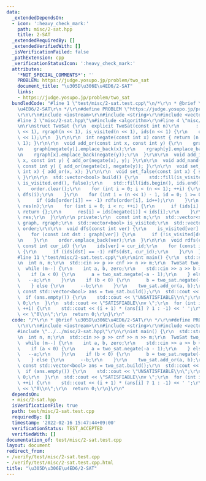 ```yaml
---
data:
  _extendedDependsOn:
  - icon: ':heavy_check_mark:'
    path: misc/2-sat.hpp
    title: 2-SAT
  _extendedRequiredBy: []
  _extendedVerifiedWith: []
  _isVerificationFailed: false
  _pathExtension: cpp
  _verificationStatusIcon: ':heavy_check_mark:'
  attributes:
    '*NOT_SPECIAL_COMMENTS*': ''
    PROBLEM: https://judge.yosupo.jp/problem/two_sat
    document_title: "\u305D\u306E\u4ED6/2-SAT"
    links:
    - https://judge.yosupo.jp/problem/two_sat
  bundledCode: "#line 1 \"test/misc/2-sat.test.cpp\"\n/*\r\n * @brief \u305D\u306E\
    \u4ED6/2-SAT\r\n */\r\n#define PROBLEM \"https://judge.yosupo.jp/problem/two_sat\"\
    \r\n\r\n#include <iostream>\r\n#include <string>\r\n#include <vector>\r\n\r\n\
    #line 2 \"misc/2-sat.hpp\"\n#include <algorithm>\r\n#line 4 \"misc/2-sat.hpp\"\
    \n\r\nstruct TwoSat {\r\n  explicit TwoSat(const int n)\r\n      : n(n), graph(n\
    \ << 1), rgraph(n << 1), is_visited(n << 1), ids(n << 1) {\r\n    order.reserve(n\
    \ << 1);\r\n  }\r\n\r\n  int negate(const int x) const { return (n + x) % (n <<\
    \ 1); }\r\n\r\n  void add_or(const int x, const int y) {\r\n    graph[negate(x)].emplace_back(y);\r\
    \n    graph[negate(y)].emplace_back(x);\r\n    rgraph[y].emplace_back(negate(x));\r\
    \n    rgraph[x].emplace_back(negate(y));\r\n  }\r\n\r\n  void add_if(const int\
    \ x, const int y) { add_or(negate(x), y); }\r\n\r\n  void add_nand(const int x,\
    \ const int y) { add_or(negate(x), negate(y)); }\r\n\r\n  void set_true(const\
    \ int x) { add_or(x, x); }\r\n\r\n  void set_false(const int x) { set_true(negate(x));\
    \ }\r\n\r\n  std::vector<bool> build() {\r\n    std::fill(is_visited.begin(),\
    \ is_visited.end(), false);\r\n    std::fill(ids.begin(), ids.end(), -1);\r\n\
    \    order.clear();\r\n    for (int i = 0; i < (n << 1); ++i) {\r\n      if (!is_visited[i])\
    \ dfs(i);\r\n    }\r\n    for (int i = (n << 1) - 1, id = 0; i >= 0; --i) {\r\n\
    \      if (ids[order[i]] == -1) rdfs(order[i], id++);\r\n    }\r\n    std::vector<bool>\
    \ res(n);\r\n    for (int i = 0; i < n; ++i) {\r\n      if (ids[i] == ids[negate(i)])\
    \ return {};\r\n      res[i] = ids[negate(i)] < ids[i];\r\n    }\r\n    return\
    \ res;\r\n  }\r\n\r\n private:\r\n  const int n;\r\n  std::vector<std::vector<int>>\
    \ graph, rgraph;\r\n  std::vector<bool> is_visited;\r\n  std::vector<int> ids,\
    \ order;\r\n\r\n  void dfs(const int ver) {\r\n    is_visited[ver] = true;\r\n\
    \    for (const int dst : graph[ver]) {\r\n      if (!is_visited[dst]) dfs(dst);\r\
    \n    }\r\n    order.emplace_back(ver);\r\n  }\r\n\r\n  void rdfs(const int ver,\
    \ const int cur_id) {\r\n    ids[ver] = cur_id;\r\n    for (const int dst : rgraph[ver])\
    \ {\r\n      if (ids[dst] == -1) rdfs(dst, cur_id);\r\n    }\r\n  }\r\n};\r\n\
    #line 11 \"test/misc/2-sat.test.cpp\"\n\r\nint main() {\r\n  std::string p, cnf;\r\
    \n  int n, m;\r\n  std::cin >> p >> cnf >> n >> m;\r\n  TwoSat two_sat(n);\r\n\
    \  while (m--) {\r\n    int a, b, zero;\r\n    std::cin >> a >> b >> zero;\r\n\
    \    if (a < 0) {\r\n      a = two_sat.negate(-a - 1);\r\n    } else {\r\n   \
    \   --a;\r\n    }\r\n    if (b < 0) {\r\n      b = two_sat.negate(-b - 1);\r\n\
    \    } else {\r\n      --b;\r\n    }\r\n    two_sat.add_or(a, b);\r\n  }\r\n \
    \ const std::vector<bool> ans = two_sat.build();\r\n  std::cout << \"s \";\r\n\
    \  if (ans.empty()) {\r\n    std::cout << \"UNSATISFIABLE\\n\";\r\n    return\
    \ 0;\r\n  }\r\n  std::cout << \"SATISFIABLE\\nv \";\r\n  for (int i = 0; i < n;\
    \ ++i) {\r\n    std::cout << (i + 1) * (ans[i] ? 1 : -1) << ' ';\r\n  }\r\n  std::cout\
    \ << \"0\\n\";\r\n  return 0;\r\n}\r\n"
  code: "/*\r\n * @brief \u305D\u306E\u4ED6/2-SAT\r\n */\r\n#define PROBLEM \"https://judge.yosupo.jp/problem/two_sat\"\
    \r\n\r\n#include <iostream>\r\n#include <string>\r\n#include <vector>\r\n\r\n\
    #include \"../../misc/2-sat.hpp\"\r\n\r\nint main() {\r\n  std::string p, cnf;\r\
    \n  int n, m;\r\n  std::cin >> p >> cnf >> n >> m;\r\n  TwoSat two_sat(n);\r\n\
    \  while (m--) {\r\n    int a, b, zero;\r\n    std::cin >> a >> b >> zero;\r\n\
    \    if (a < 0) {\r\n      a = two_sat.negate(-a - 1);\r\n    } else {\r\n   \
    \   --a;\r\n    }\r\n    if (b < 0) {\r\n      b = two_sat.negate(-b - 1);\r\n\
    \    } else {\r\n      --b;\r\n    }\r\n    two_sat.add_or(a, b);\r\n  }\r\n \
    \ const std::vector<bool> ans = two_sat.build();\r\n  std::cout << \"s \";\r\n\
    \  if (ans.empty()) {\r\n    std::cout << \"UNSATISFIABLE\\n\";\r\n    return\
    \ 0;\r\n  }\r\n  std::cout << \"SATISFIABLE\\nv \";\r\n  for (int i = 0; i < n;\
    \ ++i) {\r\n    std::cout << (i + 1) * (ans[i] ? 1 : -1) << ' ';\r\n  }\r\n  std::cout\
    \ << \"0\\n\";\r\n  return 0;\r\n}\r\n"
  dependsOn:
  - misc/2-sat.hpp
  isVerificationFile: true
  path: test/misc/2-sat.test.cpp
  requiredBy: []
  timestamp: '2022-02-16 15:47:44+09:00'
  verificationStatus: TEST_ACCEPTED
  verifiedWith: []
documentation_of: test/misc/2-sat.test.cpp
layout: document
redirect_from:
- /verify/test/misc/2-sat.test.cpp
- /verify/test/misc/2-sat.test.cpp.html
title: "\u305D\u306E\u4ED6/2-SAT"
---
```

